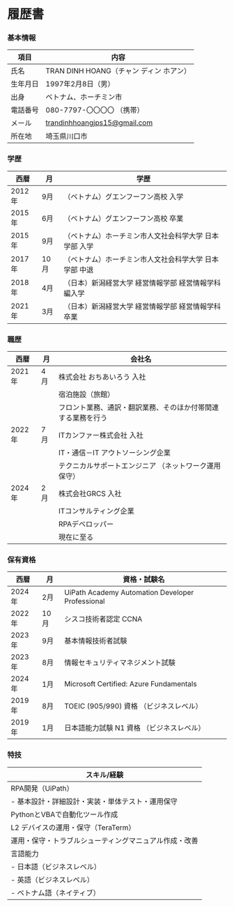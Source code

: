 # 履歴書

### 基本情報
| 項目              | 内容                                        |
|------------------|---------------------------------------------|
| 氏名              | TRAN DINH HOANG（チャン ディン ホアン）    |
| 生年月日          | 1997年2月8日（男）                        |
| 出身          | ベトナム、ホーチミン市                        |
| 電話番号      | 080-7797-〇〇〇〇 （携帯）                              |
| メール            | trandinhhoangjps15@gmail.com               |
| 所在地              | 埼玉県川口市 |


### 学歴
| 西暦    | 月    | 学歴                                                   |
|-------|-------|--------------------------------------------------------|
| 2012年| 9月 | （ベトナム）グエンフーフン高校 入学                     |
| 2015年| 6月 | （ベトナム）グエンフーフン高校 卒業                     |
| 2015年| 9月 | （ベトナム）ホーチミン市人文社会科学大学 日本学部 入学 |
| 2017年|10月 | （ベトナム）ホーチミン市人文社会科学大学 日本学部 中退 |
| 2018年| 4月 | （日本）新潟経営大学 経営情報学部 経営情報学科 編入学 |
| 2021年| 3月 | （日本）新潟経営大学 経営情報学部 経営情報学科 卒業  |

### 職歴
| 西暦    | 月    | 会社名                    |
|-------|-------|---------------------------|
| 2021年| 4月| 株式会社 おちあいろう 入社     |
|       |       | 宿泊施設（旅館）  |
|       |       | フロント業務、通訳・翻訳業務、そのほか付帯関連する業務を行う  |
| 2022年| 7月| ITカンファー株式会社 入社       |
|       |       | IT・通信－IT アウトソーシング企業  |
|       |       | テクニカルサポートエンジニア （ネットワーク運用保守）|
| 2024年| 2月  | 株式会社GRCS 入社               |
|       |       | ITコンサルティング企業              |
|       |       | RPAデベロッパー              |
|       |       | 現在に至る              |
### 保有資格
| 西暦    | 月    | 資格・試験名                                            |
|-------|-------|--------------------------------------------------------|
| 2024年| 2月   | UiPath Academy Automation Developer Professional      |
| 2022年|10月   | シスコ技術者認定 CCNA                                  |
| 2023年| 9月   | 基本情報技術者試験                                      |
| 2023年| 8月   | 情報セキュリティマネジメント試験                        |
| 2024年| 1月   | Microsoft Certified: Azure Fundamentals               |
| 2019年| 8月   | TOEIC (905/990) 資格 （ビジネスレベル）               |
| 2019年| 1月   | 日本語能力試験 N1 資格 （ビジネスレベル）             |

### 特技
| スキル/経験                                    |
|-----------------------------------------------|
| RPA開発（UiPath）                              |
| - 基本設計・詳細設計・実装・単体テスト・運用保守 |
| PythonとVBAで自動化ツール作成                   |
| L2 デバイスの運用・保守（TeraTerm）            |
| 運用・保守・トラブルシューティングマニュアル作成・改善 |
| 言語能力                                        |
| - 日本語（ビジネスレベル）                     |
| - 英語（ビジネスレベル）                       |
| - ベトナム語（ネイティブ）                     |
